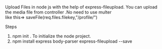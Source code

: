 Upload Files in node js with the help of express-fileupload.
You can upload the media file from controller .No need to use multer  
like this=> saveFile(req.files.filekey,"/profile/")

Steps
1. npm init . To initialize the node project.
2. npm install express body-parser express-fileupload --save


